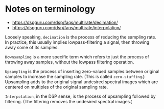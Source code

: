 # Notes on terminology

  - https://dspguru.com/dsp/faqs/multirate/decimation/
  - https://dspguru.com/dsp/faqs/multirate/interpolation/

Loosely speaking, `decimation` is the process of reducing the sampling rate. In practice, this
usually implies lowpass-filtering a signal, then throwing away some of its samples.

`Downsampling` is a more specific term which refers to just the process of throwing away samples,
without the lowpass filtering operation.

`Upsampling` is the process of inserting zero-valued samples between original samples to increase
the sampling rate. (This is called `zero-stuffing`.) Upsampling adds to the original signal
undesired spectral images which are centered on multiples of the original sampling rate.

`Interpolation`, in the DSP sense, is the process of upsampling followed by filtering. (The
filtering removes the undesired spectral images.)
